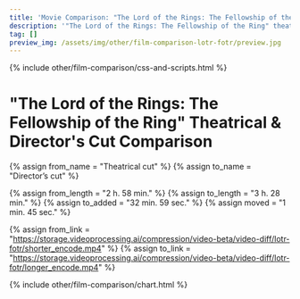 ```yaml
---
title: 'Movie Comparison: "The Lord of the Rings: The Fellowship of the Ring"'
description: '"The Lord of the Rings: The Fellowship of the Ring" theatrical & director''s cut comparison.'
tag: []
preview_img: /assets/img/other/film-comparison-lotr-fotr/preview.jpg
---
```


{% include other/film-comparison/css-and-scripts.html %}

# "The Lord of the Rings: The Fellowship of the Ring" Theatrical & Director's Cut Comparison

{% assign from_name = "Theatrical cut" %}
{% assign to_name = "Director’s cut" %}

{% assign from_length = "2 h. 58 min." %}
{% assign to_length = "3 h. 28 min." %}
{% assign to_added = "32 min. 59 sec." %}
{% assign moved = "1 min. 45 sec." %}

{% assign from_link = "https://storage.videoprocessing.ai/compression/video-beta/video-diff/lotr-fotr/shorter_encode.mp4" %}
{% assign to_link = "https://storage.videoprocessing.ai/compression/video-beta/video-diff/lotr-fotr/longer_encode.mp4" %}

{% include other/film-comparison/chart.html %}

<script>create_charts([27,3448,1,3660,645,128,2947,2104,926,1365,284,301,79,50,1898,139,196,147,103,7,34,656,1365,480,301,78,300,124,196,1934,63,4,911,5,499,2,171,1,123,2,465,2,106,4,2585,1,399,340,5512,1690,17308,1847,108,12544,2380,143,16531,68,1643,111,54,4,7937,41,1374,306,11,105,140,1440,2337,12833,289,22449,741,70,471,9,204,9,5603,39,115,21,475,39,19,1,24,1295,30,8642,1536,2460,1856,2840,156,7941,114,267,1,160,1174,66,88,104,283,1101,88,88,174,952,143,367,2,1119,1,116,1,4632,1871,148,61,101,148,101,1762,389,3842,60,60,6911,681,101,77,101,21643,3181,686,896,332,63,166,35,34,4,32,5,13,39,7,41,7,37,4,81,16,26,11,71,334,45,155,1,73,196,51,115,479,45,26,45,688,43,21,164,53,85,191,64,37,23,38,183,98,43,164,56,104,64,136,851,299,98,4,69,15,884,69,48,98,178,1,9615,354,1,93,1,48,7,45,79,2958,2093,53,67,318,3789,204,5,617,685,2045,2987,15269,143,814,437,127,182,30,157,117,268,28,56,3692,62,3694,1,351,177,91,6,8573,21,11532,], [4,0,3,0,4,3,0,4,3,1,3,1,3,0,4,3,1,3,0,4,0,4,2,4,2,4,3,0,2,4,0,4,0,4,0,4,0,4,0,4,0,4,0,4,0,4,0,4,0,4,0,4,3,0,4,3,0,4,0,4,0,4,0,4,0,4,3,0,4,0,4,0,4,0,4,3,0,3,0,4,0,4,3,0,4,3,0,4,0,4,3,0,4,0,4,0,4,0,4,0,3,0,4,0,4,0,4,0,4,3,0,4,3,0,3,0,3,0,4,0,4,2,0,4,1,3,0,4,0,4,3,0,4,2,0,1,0,4,3,0,4,3,0,4,0,4,0,4,3,0,4,0,4,0,4,0,4,0,4,0,4,1,0,4,0,4,3,0,4,2,4,0,4,2,4,2,4,0,4,3,0,4,0,4,3,1,1,3,0,4,3,0,4,2,4,2,0,4,1,3,1,0,4,0,4,3,0,4,3,0,4,3,0,4,0,3,0,4,0,3,0,4,0,4,0,4,0,4,0,4,3,0,4,0,4,3,0,4,0,3,0,4,0,4,0,3,0,], [22,24,28,9,11,16,124,121,135,133,169,161,185,186,173,175,200,198,195,193,], 23.976, "Theatrical cut", "Director’s cut", "frame(-s)");</script>
